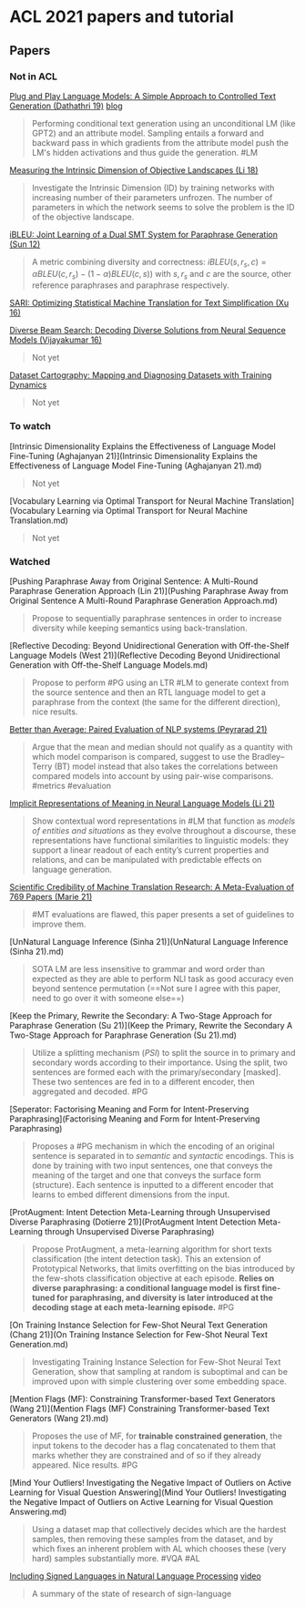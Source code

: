 # ACL 2021 papers and tutorial

## Papers

### Not in ACL

[Plug and Play Language Models: A Simple Approach to Controlled Text Generation (Dathathri 19)](https://arxiv.org/pdf/1912.02164) [blog](https://eng.uber.com/pplm/)

> Performing conditional text generation using an unconditional LM (like GPT2) and an attribute model. Sampling entails a forward and backward pass in which gradients from the attribute model push the LM's hidden activations and thus guide the generation. #LM

[Measuring the Intrinsic Dimension of Objective Landscapes (Li 18)](https://arxiv.org/pdf/1804.08838) 

> Investigate the Intrinsic Dimension (ID) by training networks with increasing number of their parameters unfrozen. The number of parameters in which the network seems to solve the problem is the ID of the objective landscape.

[iBLEU: Joint Learning of a Dual SMT System for Paraphrase Generation (Sun 12)](https://aclanthology.org/P12-2008.pdf)

> A metric combining diversity and correctness: $iBLEU(s, r_s, c) = αBLEU(c, r_s) − (1 − α)BLEU(c, s)$​​​) with $s, r_s$ and $c$ are the source, other reference paraphrases and paraphrase respectively.    

[SARI: Optimizing Statistical Machine Translation for Text Simplification (Xu 16)](https://watermark.silverchair.com/tacl_a_00107.pdf?token=AQECAHi208BE49Ooan9kkhW_Ercy7Dm3ZL_9Cf3qfKAc485ysgAAAs0wggLJBgkqhkiG9w0BBwagggK6MIICtgIBADCCAq8GCSqGSIb3DQEHATAeBglghkgBZQMEAS4wEQQMvYHnDIYsaw7ZVJ74AgEQgIICgJXJ4m441bVmKSro2qzOVtnpP-wAoWVCg-6qH9jzB94uvzOsYRCxXv_GxokbfikFvDQIMUnhrdcmYnpFVjlg4Rh3fXlTzq-zIEqnR1WOqxuq9OUm2X4TS7PCCaAGL0NZu2ZfFJrivVnTZW0sjkjKOoFhtAOXdyJi7Ash4HDoIfCT_3EttfJXgxvHKcMlG5CLqRfqgy7BmJklLRp_1zv0PV67q4SpKh1jwb8MQgjJCIOAtKMYKlpBPc3X2j8diMFsPL1mmpWCch9kiXseOqYcFU1BKoITG5U1jW_Dd_pqoqoa_7wBMqSzCSwkM_7x7gfDdpvjauPGuLdq1GklQGXq9JLaUEQUVNovdbXfUufFGOP0sokS6DwJO8Aa-tppLSMcD73mK_f6h6i-6AuC-HByxU3xeuR7p0JY2i1Zmexgw3wAePjRPRV3W5pI1kjJ8I0uxPy-IW778r3k8XfmTuGaFO74mqH_EQz5sMPDw3RvW4derIax8Xvqp9W-k7YBqXnb6QRi8rGhfUl6Qf93msTRJiFfQ_o0tuMy7t4HOEY1TPn5cnDq91plFf_z4GDd9OwPs2JxKHt7JaRe61_-EI7feqnWOJNrvMP84pYix_43XRFA_M0wPWONRFjohraVCwjK_ei9l6gqY-GbOicTmSnSWgmXqZjqFM0AEUMFdzzTJwedZv30NaUuICI_Sjra3N_qqnAZbQhy6Yggwu9wjeQkwc78VT04mCRUJEku5RUYBl2Zl0fjlW8co1iB8xVmHnQnzlIlh3CbZkM_rkOFLo4fw4iOo5IHNDPOfvfNjXvyo6ODRrJoi_QIROMkR5ZpzfdXOoMTJwM-cd9gtBjtLGnUGc8)

> 

[Diverse Beam Search: Decoding Diverse Solutions from Neural Sequence Models (Vijayakumar 16)](https://arxiv.org/pdf/1610.02424)

> Not yet

[Dataset Cartography: Mapping and Diagnosing Datasets with Training Dynamics](https://arxiv.org/pdf/2009.10795.pdf)

> Not yet

### To watch

[Intrinsic Dimensionality Explains the Effectiveness of Language Model Fine-Tuning (Aghajanyan 21)](Intrinsic Dimensionality Explains the Effectiveness of Language Model Fine-Tuning (Aghajanyan 21).md)

> Not yet




[Vocabulary Learning via Optimal Transport for Neural Machine Translation](Vocabulary Learning via Optimal Transport for Neural Machine Translation.md)

> Not yet

### Watched

[Pushing Paraphrase Away from Original Sentence: A Multi-Round Paraphrase Generation Approach (Lin 21)](Pushing Paraphrase Away from Original Sentence A Multi-Round Paraphrase Generation Approach.md)

> Propose to sequentially paraphrase sentences in order to increase diversity while keeping semantics using back-translation.

[Reflective Decoding: Beyond Unidirectional Generation with Off-the-Shelf Language Models (West 21)](Reflective Decoding Beyond Unidirectional Generation with Off-the-Shelf Language Models.md)

> Propose to perform #PG using an LTR #LM to generate context from the source sentence and then an RTL language model to get a paraphrase from the context (the same for the different direction), nice results.


[Better than Average: Paired Evaluation of NLP systems (Peyrarad 21)](https://aclanthology.org/2021.acl-long.179.pdf)

> Argue that the mean and median should not qualify as a quantity with which model comparison is compared, suggest to use the Bradley–Terry (BT) model  instead that also takes the correlations between compared models into account by using pair-wise comparisons. #metrics #evaluation

[Implicit Representations of Meaning in Neural Language Models (Li 21)](https://aclanthology.org/2021.acl-long.143.pdf)

> Show contextual word representations in #LM that function as *models of entities and situations* as they evolve throughout a discourse, these representations have functional similarities to linguistic models: they support a linear readout of each entity’s current properties and relations, and can be manipulated with predictable effects on language generation. 

[Scientific Credibility of Machine Translation Research: A Meta-Evaluation of 769 Papers (Marie 21)](https://aclanthology.org/2021.acl-long.566.pdf)

> #MT evaluations are flawed, this paper presents a set of guidelines to improve them.

[UnNatural Language Inference (Sinha 21)](UnNatural Language Inference (Sinha 21).md)

> SOTA LM are less insensitive to grammar and word order than expected as they are able to perform NLI task as good accuracy even beyond sentence permutation (==Not sure I agree with this paper, need to go over it with someone else==)

[Keep the Primary, Rewrite the Secondary: A Two-Stage Approach for Paraphrase Generation (Su 21)](Keep the Primary, Rewrite the Secondary A Two-Stage Approach for Paraphrase Generation (Su 21).md)

> Utilize a splitting mechanism ($PSI$​) to split the source in to primary and secondary words according to their importance. Using the split, two sentences are formed each with the primary/secondary [masked]. These two sentences are fed in to a different encoder, then aggregated and decoded. #PG

[Seperator: Factorising Meaning and Form for Intent-Preserving Paraphrasing](Factorising Meaning and Form for Intent-Preserving Paraphrasing)

> Proposes a #PG mechanism in which the encoding of an original sentence is separated in to *semantic* and *syntactic* encodings. This is done by training with two input sentences, one that conveys the meaning of the target and one that conveys the surface form (structure). Each sentence is inputted to a different encoder that learns to embed different dimensions from the input.

[ProtAugment: Intent Detection Meta-Learning through Unsupervised Diverse Paraphrasing (Dotierre 21)](ProtAugment Intent Detection Meta-Learning through Unsupervised Diverse Paraphrasing)

> Propose ProtAugment, a meta-learning algorithm for short texts classification (the intent detection task). This an extension of Prototypical Networks, that limits overfitting on the bias introduced by the few-shots classification objective at each episode. **Relies on diverse paraphrasing: a conditional language model is first fine-tuned for paraphrasing, and diversity is later introduced at the decoding stage at each meta-learning episode.**  #PG

[On Training Instance Selection for Few-Shot Neural Text Generation (Chang 21)](On Training Instance Selection for Few-Shot Neural Text Generation.md)

> Investigating Training Instance Selection for Few-Shot Neural Text Generation, show that sampling at random is suboptimal and can be improved upon with simple clustering over some embedding space.

[Mention Flags (MF): Constraining Transformer-based Text Generators (Wang 21)](Mention Flags (MF) Constraining Transformer-based Text Generators (Wang 21).md)

> Proposes the use of MF, for **trainable constrained generation**, the input tokens to the decoder has a flag concatenated to them that marks whether they are constrained and of so if they already appeared. Nice results. #PG

[Mind Your Outliers! Investigating the Negative Impact of Outliers on Active Learning for Visual Question Answering](Mind Your Outliers! Investigating the Negative Impact of Outliers on Active Learning for Visual Question Answering.md) 

> Using a dataset map that collectively decides which are the hardest samples, then removing these samples from the dataset, and by which fixes an inherent problem with AL which chooses these (very hard) samples substantially more. #VQA #AL

[Including Signed Languages in Natural Language Processing](https://www.aclanthology.org/2021.acl-long.570) [video](https://underline.io/events/167/sessions/6092/lecture/25681-including-signed-languages-in-natural-language-processing)

> A summary of the state of research of sign-language

